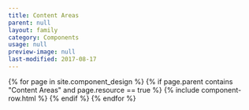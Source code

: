 ```yaml
---
title: Content Areas
parent: null
layout: family
category: Components
usage: null
preview-image: null
last-modified: 2017-08-17
---
```


{% for page in site.component_design %}
  {% if page.parent contains "Content Areas" and page.resource == true %}
{% include component-row.html %}
  {% endif %}
{% endfor %}
